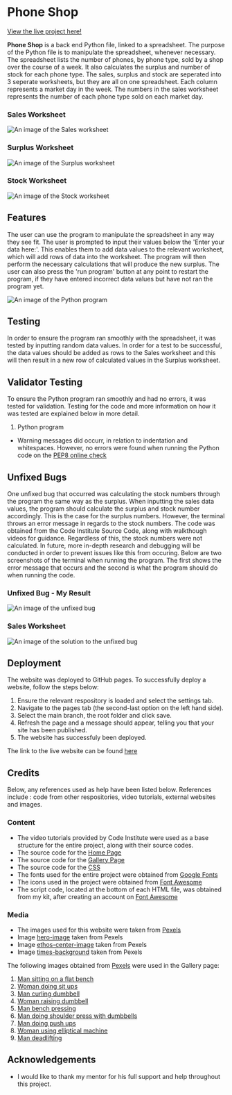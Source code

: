 # Phone Shop

[View the live project here!](https://phone-shop-python.herokuapp.com/)

**Phone Shop** is a back end Python file, linked to a spreadsheet. The purpose of the Python file is to manipulate the spreadsheet, whenever necessary. The spreadsheet lists the number of phones, by phone type, sold by a shop over the course of a week. It also calculates the surplus and number of stock for each phone type. The sales, surplus and stock are seperated into 3 seperate worksheets, but they are all on one spreadsheet. Each column represents a market day in the week. The numbers in the sales worksheet represents the number of each phone type sold on each market day.

### Sales Worksheet
![An image of the Sales worksheet](assets/images/Sales%20worksheet.png)

### Surplus Worksheet
![An image of the Surplus worksheet](assets/images/Surplus%20worksheet.png)

### Stock Worksheet
![An image of the Stock worksheet](assets/images/Stock%20worksheet.png)

## Features

The user can use the program to manipulate the spreadsheet in any way they see fit. The user is prompted to input their values below the 'Enter your data here:'. This enables them to add data values to the relevant worksheet, which will add rows of data into the worksheet. The program will then perform the necessary calculations that will produce the new surplus. The user can also press the 'run program' button at any point to restart the program, if they have entered incorrect data values but have not ran the program yet.

![An image of the Python program](assets/images/Python%20Program.png)


## Testing

In order to ensure the program ran smoothly with the spreadsheet, it was tested by inputting random data values. In order for a test to be successful, the data values should be added as rows to the Sales worksheet and this will then result in a new row of calculated values in the Surplus worksheet.

## Validator Testing

To ensure the Python program ran smoothly and had no errors, it was tested for validation. Testing for the code and more information on how it was tested are explained below in more detail.

1. Python program 
-  Warning messages did occurr, in relation to indentation and whitespaces. However, no errors were found when running the Python code on the [PEP8 online check](http://pep8online.com/)


## Unfixed Bugs

One unfixed bug that occurred was calculating the stock numbers through the program the same way as the surplus. When inputting the sales data values, the program should calculate the surplus and stock number accordingly. This is the case for the surplus numbers. However, the terminal throws an error message in regards to the stock numbers. The code was obtained from the Code Institute Source Code, along with walkthough videos for guidance. Regardless of this, the stock numbers were not calculated. In future, more in-depth research and debugging will be conducted in order to prevent issues like this from occuring. Below are two screenshots of the terminal when running the program. The first shows the error message that occurs and the second is what the program should do when running the code.

### Unfixed Bug - My Result
![An image of the unfixed bug](assets/images/Unfixed%20bug%20-%20my%20result.png)

### Sales Worksheet
![An image of the solution to the unfixed bug](assets/images/Unfixed%20bug%20-%20solution.png)

## Deployment

The website was deployed to GitHub pages. To successfully deploy a website, follow the steps below:

1. Ensure the relevant respository is loaded and select the settings tab.
2. Navigate to the pages tab (the second-last option on the left hand side).
3. Select the main branch, the root folder and click save.
4. Refresh the page and a message should appear, telling you that your site has been published.
5. The website has successfuly been deployed. 

The link to the live website can be found [here](https://mohamed-hagabdalla.github.io/Portfolio-One-New/)


## Credits

Below, any references used as help have been listed below. References include : code from other respositories, video tutorials, external websites and images. 

### Content

- The video tutorials provided by Code Institute were used as a base structure for the entire project, along with their source codes.
- The source code for the [Home Page](https://github.com/Code-Institute-Solutions/love-running-2.0-sourcecode/blob/main/08-responsive-elements/05-responsive-gallery/index.html)
- The source code for the [Gallery Page](https://github.com/Code-Institute-Solutions/love-running-2.0-sourcecode/blob/main/08-responsive-elements/05-responsive-gallery/gallery.html)
- The source code for the [CSS](https://github.com/Code-Institute-Solutions/love-running-2.0-sourcecode/blob/main/08-responsive-elements/05-responsive-gallery/assets/css/style.css)
- The fonts used for the entire project were obtained from [Google Fonts](https://fonts.google.com/)
- The icons used in the project were obtained from [Font Awesome](https://www.fontawesome.com/)
- The script code, located at the bottom of each HTML file, was obtained from my kit, after creating an account on [Font Awesome](https://fontawesome.com/kits/749939eb6c/use)

### Media 

- The images used for this website were taken from [Pexels](https://www.pexels.com/)
- Image [hero-image](https://www.pexels.com/photo/man-lifting-barbel-17840/) taken from Pexels
- Image [ethos-center-image](https://www.pexels.com/photo/man-holding-barbell-1431282/) taken from Pexels
- Image [times-background](https://www.pexels.com/photo/bridge-over-river-in-city-258117/) taken from Pexels

The following images obtained from [Pexels](https://www.pexels.com/) were used in the Gallery page: 

1. [Man sitting on a flat bench](https://www.pexels.com/photo/man-sitting-on-flat-bench-3490348/)
2. [Woman doing sit ups](https://www.pexels.com/photo/woman-doing-sit-ups-3076516/)
3. [Man curling dumbbell](https://www.pexels.com/photo/man-in-white-tank-top-and-grey-shorts-lifting-dumbbell-3838389/)
4. [Woman raising dumbbell ](https://www.pexels.com/photo/photo-of-woman-sitting-and-raising-dumbbells-2475875/)
5. [Man bench pressing](https://www.pexels.com/photo/muscular-sportsman-training-with-heavy-barbell-during-weightlifting-workout-in-modern-gym-3837781/)
6. [Man doing shoulder press with dumbbells](https://www.pexels.com/photo/man-exercising-at-a-gym-4164759/)
7. [Man doing push ups](https://www.pexels.com/photo/photo-of-man-doing-push-ups-using-yellow-kettlebell-4720269/)
8. [Woman using elliptical machine](https://www.pexels.com/photo/exhausted-young-obese-woman-training-on-elliptical-machine-with-support-of-asian-male-instructor-6551093/)
9. [Man deadlifting](https://www.pexels.com/photo/man-lifting-a-barbell-4720776/)

## Acknowledgements

- I would like to thank my mentor for his full support and help throughout this project.